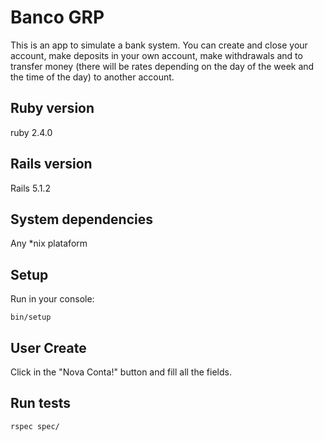 # Banco GRP
This is an app to simulate a bank system.
You can create and close your account, make deposits in your own account, make withdrawals and to transfer money (there will be rates depending on the day of the week and the time of the day) to another account.

## Ruby version
ruby 2.4.0

## Rails version
Rails 5.1.2

## System dependencies
Any *nix plataform

## Setup 
Run in your console: 
```
bin/setup
``` 
## User Create
Click in the "Nova Conta!" button and fill all the fields.

## Run tests
```
rspec spec/
```